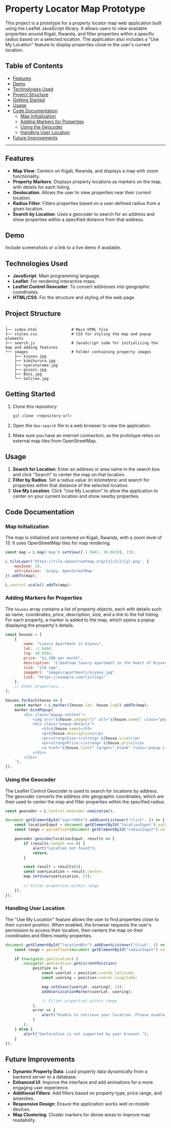 # Property Locator Map Prototype

This project is a prototype for a property locator map web application built using the Leaflet JavaScript library. It allows users to view available properties around Kigali, Rwanda, and filter properties within a specific radius based on a selected location. The application also includes a "Use My Location" feature to display properties close to the user's current location.

## Table of Contents

- [Features](#features)
- [Demo](#demo)
- [Technologies Used](#technologies-used)
- [Project Structure](#project-structure)
- [Getting Started](#getting-started)
- [Usage](#usage)
- [Code Documentation](#code-documentation)
  - [Map Initialization](#map-initialization)
  - [Adding Markers for Properties](#adding-markers-for-properties)
  - [Using the Geocoder](#using-the-geocoder)
  - [Handling User Location](#handling-user-location)
- [Future Improvements](#future-improvements)

---

## Features

- **Map View**: Centers on Kigali, Rwanda, and displays a map with zoom functionality.
- **Property Markers**: Displays property locations as markers on the map, with details for each listing.
- **Geolocation**: Allows the user to view properties near their current location.
- **Radius Filter**: Filters properties based on a user-defined radius from a given location.
- **Search by Location**: Uses a geocoder to search for an address and show properties within a specified distance from that address.

## Demo

Include screenshots or a link to a live demo if available.

## Technologies Used

- **JavaScript**: Main programming language.
- **Leaflet**: For rendering interactive maps.
- **Leaflet Control Geocoder**: To convert addresses into geographic coordinates.
- **HTML/CSS**: For the structure and styling of the web page.

## Project Structure

```
.
├── index.html               # Main HTML file
├── styles.css               # CSS for styling the map and popup elements
├── search.js                # JavaScript code for initializing the map and adding features
└── images                   # Folder containing property images
    ├── kiyovu.jpg
    ├── kimihurura.jpg
    ├── nyarutarama.jpg
    ├── gisozi.jpg
    ├── Boni.jpg
    └── Galileo.jpg
```

## Getting Started

1. Clone this repository:
    ```bash
    git clone <repository-url>
    ```

2. Open the `Geo-search` file in a web browser to view the application.

3. Make sure you have an internet connection, as the prototype relies on external map tiles from OpenStreetMap.

## Usage

1. **Search for Location**: Enter an address or area name in the search box and click "Search" to center the map on that location.
2. **Filter by Radius**: Set a radius value (in kilometers) and search for properties within that distance of the selected location.
3. **Use My Location**: Click "Use My Location" to allow the application to center on your current location and show nearby properties.

## Code Documentation

### Map Initialization

The map is initialized and centered on Kigali, Rwanda, with a zoom level of 13. It uses OpenStreetMap tiles for map rendering.

```javascript
const map = L.map('map').setView([-1.9441, 30.0619], 13);

L.tileLayer('https://tile.openstreetmap.org/{z}/{x}/{y}.png', {
    maxZoom: 19,
    attribution: '&copy; OpenStreetMap'
}).addTo(map);

L.control.scale().addTo(map);
```

### Adding Markers for Properties

The `houses` array contains a list of property objects, each with details such as name, coordinates, price, description, size, and a link to the full listing. For each property, a marker is added to the map, which opens a popup displaying the property's details.

```javascript
const houses = [
    { 
        name: "Luxury Apartment in Kiyovu", 
        lat: -1.9460, 
        lng: 30.0585, 
        price: "$1,200 per month", 
        description: "2-bedroom luxury apartment in the heart of Kiyovu", 
        size: "110 sqm",
        imageUrl: "images/apartments/kiyovu.jpg",
        link: "https://example.com/listing1"
    },
    // Other properties...
];

houses.forEach(house => {
    const marker = L.marker([house.lat, house.lng]).addTo(map);
    marker.bindPopup(`
        <div class="popup-content">
            <img src="${house.imageUrl}" alt="${house.name}" class="popup-image">
            <div class="popup-details">
                <h3>${house.name}</h3>
                <p>${house.description}</p>
                <p><strong>Size:</strong> ${house.size}</p>
                <p><strong>Price:</strong> ${house.price}</p>
                <a href="${house.link}" target="_blank" class="popup-link">View More</a>
            </div>
        </div>
    `);
});
```

### Using the Geocoder

The Leaflet Control Geocoder is used to search for locations by address. The geocoder converts the address into geographic coordinates, which are then used to center the map and filter properties within the specified radius.

```javascript
const geocoder = L.Control.Geocoder.nominatim();

document.getElementById("searchBtn").addEventListener("click", () => {
    const locationInput = document.getElementById("locationInput").value;
    const range = parseFloat(document.getElementById("radiusInput").value) || 5;

    geocoder.geocode(locationInput, results => {
        if (results.length === 0) {
            alert("Location not found");
            return;
        }

        const result = results[0];
        const userLocation = result.center;
        map.setView(userLocation, 13);
        
        // Filter properties within range
    });
});
```

### Handling User Location

The "Use My Location" feature allows the user to find properties close to their current position. When enabled, the browser requests the user's permission to access their location, then centers the map on their coordinates and filters nearby properties.

```javascript
document.getElementById("locationBtn").addEventListener("click", () => {
    const range = parseFloat(document.getElementById("radiusInput").value) || 5;

    if (navigator.geolocation) {
        navigator.geolocation.getCurrentPosition(
            position => {
                const userLat = position.coords.latitude;
                const userLng = position.coords.longitude;

                map.setView([userLat, userLng], 13);
                addUserLocationMarker(userLat, userLng);

                // Filter properties within range
            },
            error => {
                alert("Unable to retrieve your location. Please enable location services.");
            }
        );
    } else {
        alert("Geolocation is not supported by your browser.");
    }
});
```

## Future Improvements

- **Dynamic Property Data**: Load property data dynamically from a backend server or a database.
- **Enhanced UI**: Improve the interface and add animations for a more engaging user experience.
- **Additional Filters**: Add filters based on property type, price range, and amenities.
- **Responsive Design**: Ensure the application works well on mobile devices.
- **Map Clustering**: Cluster markers for dense areas to improve map readability.